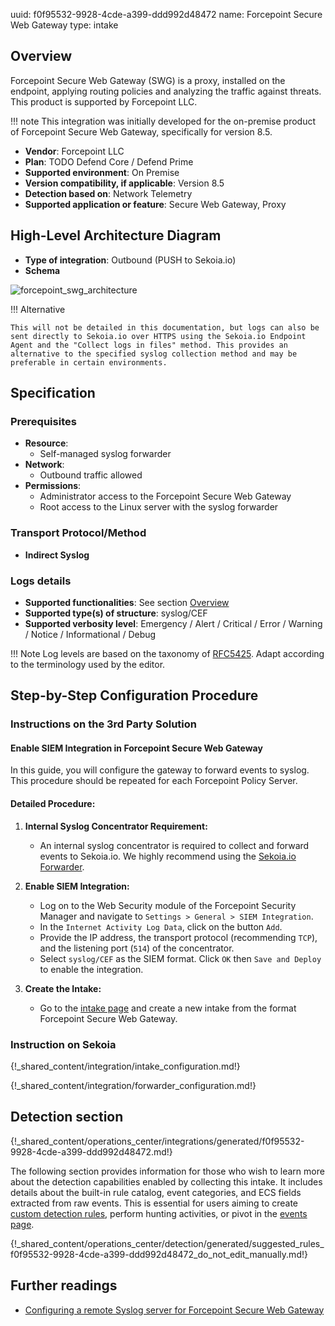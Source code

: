 uuid: f0f95532-9928-4cde-a399-ddd992d48472
name: Forcepoint Secure Web Gateway
type: intake

## Overview

Forcepoint Secure Web Gateway (SWG) is a proxy, installed on the endpoint, applying routing policies and analyzing the traffic against threats. This product is supported by Forcepoint LLC.

!!! note
    This integration was initially developed for the on-premise product of Forcepoint Secure Web Gateway, specifically for version 8.5.

- **Vendor**: Forcepoint LLC
- **Plan**: TODO Defend Core / Defend Prime
- **Supported environment**: On Premise
- **Version compatibility, if applicable**: Version 8.5
- **Detection based on**: Network Telemetry
- **Supported application or feature**: Secure Web Gateway, Proxy

## High-Level Architecture Diagram

- **Type of integration**: Outbound (PUSH to Sekoia.io)
- **Schema**

![forcepoint_swg_architecture](/assets/integration/forcepoint_swg_architecture.png)

!!! Alternative

    This will not be detailed in this documentation, but logs can also be sent directly to Sekoia.io over HTTPS using the Sekoia.io Endpoint Agent and the "Collect logs in files" method. This provides an alternative to the specified syslog collection method and may be preferable in certain environments.

## Specification

### Prerequisites


- **Resource**:
    - Self-managed syslog forwarder
- **Network**:
    - Outbound traffic allowed
- **Permissions**:
    - Administrator access to the Forcepoint Secure Web Gateway
    - Root access to the Linux server with the syslog forwarder

### Transport Protocol/Method

- **Indirect Syslog**

### Logs details

- **Supported functionalities**: See section [Overview](#overview)
- **Supported type(s) of structure**: syslog/CEF
- **Supported verbosity level**: Emergency / Alert / Critical / Error / Warning / Notice / Informational / Debug

!!! Note
    Log levels are based on the taxonomy of [RFC5425](https://datatracker.ietf.org/doc/html/rfc5424). Adapt according to the terminology used by the editor.

## Step-by-Step Configuration Procedure

### Instructions on the 3rd Party Solution

#### Enable SIEM Integration in Forcepoint Secure Web Gateway

In this guide, you will configure the gateway to forward events to syslog. This procedure should be repeated for each Forcepoint Policy Server.

#### Detailed Procedure:

1. **Internal Syslog Concentrator Requirement:**
   - An internal syslog concentrator is required to collect and forward events to Sekoia.io. We highly recommend using the [Sekoia.io Forwarder](/integration/ingestion_methods/syslog/sekoiaio_forwarder/).

2. **Enable SIEM Integration:**
   - Log on to the Web Security module of the Forcepoint Security Manager and navigate to `Settings > General > SIEM Integration`.
   - In the `Internet Activity Log Data`, click on the button `Add`.
   - Provide the IP address, the transport protocol (recommending `TCP`), and the listening port (`514`) of the concentrator.
   - Select `syslog/CEF` as the SIEM format. Click `OK` then `Save and Deploy` to enable the integration.

3. **Create the Intake:**
   - Go to the [intake page](https://app.sekoia.io/operations/intakes) and create a new intake from the format Forcepoint Secure Web Gateway.

### Instruction on Sekoia

{!_shared_content/integration/intake_configuration.md!}

{!_shared_content/integration/forwarder_configuration.md!}

## Detection section

{!_shared_content/operations_center/integrations/generated/f0f95532-9928-4cde-a399-ddd992d48472.md!}

The following section provides information for those who wish to learn more about the detection capabilities enabled by collecting this intake. It includes details about the built-in rule catalog, event categories, and ECS fields extracted from raw events. This is essential for users aiming to create [custom detection rules](/docs/xdr/features/detect/sigma.md), perform hunting activities, or pivot in the [events page](/docs/xdr/features/investigate/events.md).

{!_shared_content/operations_center/detection/generated/suggested_rules_f0f95532-9928-4cde-a399-ddd992d48472_do_not_edit_manually.md!}

## Further readings

- [Configuring a remote Syslog server for Forcepoint Secure Web Gateway](https://support.forcepoint.com/)